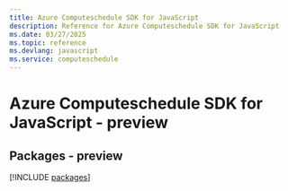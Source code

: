 ```yaml
---
title: Azure Computeschedule SDK for JavaScript
description: Reference for Azure Computeschedule SDK for JavaScript
ms.date: 03/27/2025
ms.topic: reference
ms.devlang: javascript
ms.service: computeschedule
---
```

# Azure Computeschedule SDK for JavaScript - preview
## Packages - preview
[!INCLUDE [packages](computeschedule-index.md)]